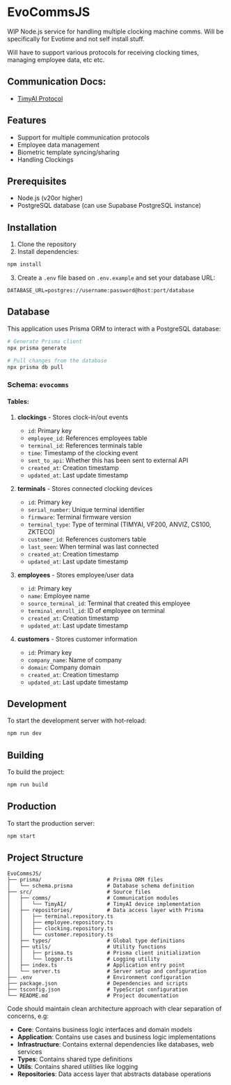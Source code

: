 # EvoCommsJS

WIP Node.js service for handling multiple clocking machine comms. Will be specifically for Evotime and
not self install stuff.

Will have to support various protocols for receiving clocking times, managing employee data, etc etc.

## Communication Docs:
- [TimyAI Protocol](docs/timyai/readme.md)

## Features

- Support for multiple communication protocols
- Employee data management
- Biometric template syncing/sharing
- Handling Clockings

## Prerequisites

- Node.js (v20or higher)
- PostgreSQL database (can use Supabase PostgreSQL instance)

## Installation

1. Clone the repository
2. Install dependencies:

```bash
npm install
```

3. Create a `.env` file based on `.env.example` and set your database URL:

```
DATABASE_URL=postgres://username:password@host:port/database
```

## Database

This application uses Prisma ORM to interact with a PostgreSQL database:

```bash
# Generate Prisma client
npx prisma generate

# Pull changes from the database
npx prisma db pull
```

### Schema: `evocomms`

#### Tables:

1. **clockings** - Stores clock-in/out events
   - `id`: Primary key
   - `employee_id`: References employees table
   - `terminal_id`: References terminals table
   - `time`: Timestamp of the clocking event
   - `sent_to_api`: Whether this has been sent to external API
   - `created_at`: Creation timestamp
   - `updated_at`: Last update timestamp

2. **terminals** - Stores connected clocking devices
   - `id`: Primary key
   - `serial_number`: Unique terminal identifier
   - `firmware`: Terminal firmware version
   - `terminal_type`: Type of terminal (TIMYAI, VF200, ANVIZ, CS100, ZKTECO)
   - `customer_id`: References customers table
   - `last_seen`: When terminal was last connected
   - `created_at`: Creation timestamp
   - `updated_at`: Last update timestamp

3. **employees** - Stores employee/user data
   - `id`: Primary key
   - `name`: Employee name
   - `source_terminal_id`: Terminal that created this employee
   - `terminal_enroll_id`: ID of employee on terminal
   - `created_at`: Creation timestamp
   - `updated_at`: Last update timestamp

4. **customers** - Stores customer information
   - `id`: Primary key
   - `company_name`: Name of company
   - `domain`: Company domain
   - `created_at`: Creation timestamp
   - `updated_at`: Last update timestamp

## Development

To start the development server with hot-reload:

```bash
npm run dev
```

## Building

To build the project:

```bash
npm run build
```

## Production

To start the production server:

```bash
npm start
```

## Project Structure

```
EvoCommsJS/
├── prisma/                     # Prisma ORM files
│   └── schema.prisma           # Database schema definition
├── src/                        # Source files
│   ├── comms/                  # Communication modules
│   │   └── TimyAI/             # TimyAI device implementation
│   ├── repositories/           # Data access layer with Prisma
│   │   ├── terminal.repository.ts
│   │   ├── employee.repository.ts
│   │   ├── clocking.repository.ts
│   │   └── customer.repository.ts
│   ├── types/                  # Global type definitions
│   ├── utils/                  # Utility functions
│   │   ├── prisma.ts           # Prisma client initialization
│   │   └── logger.ts           # Logging utility
│   ├── index.ts                # Application entry point
│   └── server.ts               # Server setup and configuration
├── .env                        # Environment configuration
├── package.json                # Dependencies and scripts
├── tsconfig.json               # TypeScript configuration
└── README.md                   # Project documentation
```

Code should maintain clean architecture approach with clear separation of concerns, e.g:

- **Core**: Contains business logic interfaces and domain models
- **Application**: Contains use cases and business logic implementations
- **Infrastructure**: Contains external dependencies like databases, web services
- **Types**: Contains shared type definitions
- **Utils**: Contains shared utilities like logging
- **Repositories**: Data access layer that abstracts database operations

